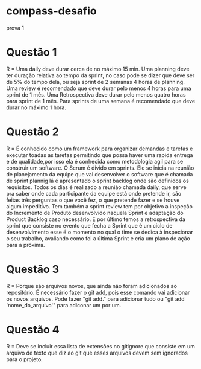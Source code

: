 # compass-desafio
prova 1

# Questão 1

R = Uma daily deve durar cerca de no máximo 15 min.
Uma planning deve ter duração relativa ao tempo da sprint, no caso pode se dizer que deve ser de 5% do tempo dela, ou seja sprint de 2 semanas 4 horas de planning.
Uma review é recomendado que deve durar pelo menos 4 horas para uma sprint de 1 mês.
Uma Retrospectiva deve durar pelo menos quatro horas para sprint de 1 mês. Para sprints de uma semana é recomendado que deve durar no máximo  1 hora.


# Questão 2 
 
R = É conhecido como um framework para organizar demandas e tarefas e executar toadas as tarefas permitindo que possa haver uma rapida entrega e de qualidade,por isso ela é conhecida como metodologia agil para se construir um software. O Scrum é divido em sprints. Ele se inicia na reunião de planejamento da equipe que vai desenvolver o software que é chamada de sprint plannig lá é apresentado o sprint backlog onde são definidos os requisitos. Todos os dias é realizado a reunião chamada daily, que serve pra saber onde cada participante da equipe está onde pretende ir, são feitas três perguntas o que você fez, o que pretende fazer e se houve algum impeditivo. Tem também a sprint review tem por objetivo a inspeção do Incremento de Produto desenvolvido naquela Sprint e adaptação do Product Backlog caso necessário. E por último temos a retrospectiva da sprint que consiste no evento que fecha a Sprint que é um ciclo de desenvolvimento esse é o momento no qual o time se dedica à inspecionar o seu trabalho, avaliando como foi a última Sprint e cria um plano de ação para a próxima.


# Questão 3 

R = Porque são arquivos novos, que ainda não foram adicionados ao repositório. É necessário fazer o git add, pois esse comando vai adicionar os novos arquivos. Pode fazer "git add." para adicionar tudo ou "git add 'nome_do_arquivo'" para adiconar um por um.


# Questão 4 

R = Deve se incluir essa lista de extensões no  gitignore que consiste em um arquivo de texto que diz ao git que esses arquivos devem sem ignorados para o projeto.
